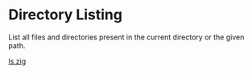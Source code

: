 # Directory Listing

List all files and directories present in the current directory or the given path.

[ls.zig](src/ls.zig)
